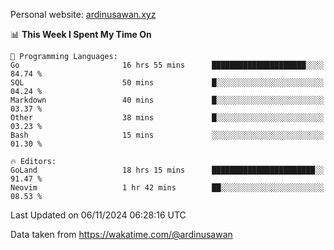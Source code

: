 Personal website: [ardinusawan.xyz](https://ardinusawan.xyz)

<!--START_SECTION:waka-->
📊 **This Week I Spent My Time On** 

```text
💬 Programming Languages: 
Go                       16 hrs 55 mins      █████████████████████░░░░   84.74 % 
SQL                      50 mins             █░░░░░░░░░░░░░░░░░░░░░░░░   04.24 % 
Markdown                 40 mins             █░░░░░░░░░░░░░░░░░░░░░░░░   03.37 % 
Other                    38 mins             █░░░░░░░░░░░░░░░░░░░░░░░░   03.23 % 
Bash                     15 mins             ░░░░░░░░░░░░░░░░░░░░░░░░░   01.30 % 

🔥 Editors: 
GoLand                   18 hrs 15 mins      ███████████████████████░░   91.47 % 
Neovim                   1 hr 42 mins        ██░░░░░░░░░░░░░░░░░░░░░░░   08.53 % 
```


 Last Updated on 06/11/2024 06:28:16 UTC
<!--END_SECTION:waka-->
Data taken from https://wakatime.com/@ardinusawan

